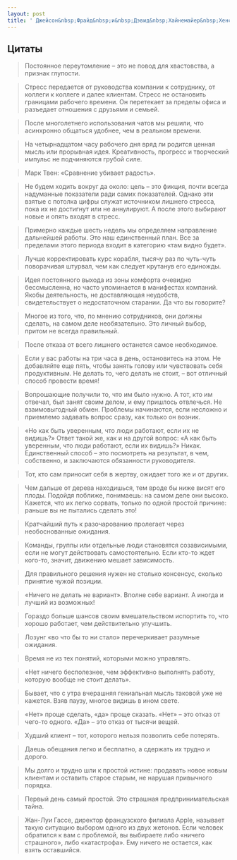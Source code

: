 ```yaml
--- 
layout: post
title: ' Джейсон&nbsp;Фрайд&nbsp;и&nbsp;Дэвид&nbsp;Хайнемайер&nbsp;Хенссон, “Не сходите с ума на работе”'
---
```


## Цитаты

> Постоянное переутомление – это не повод для хвастовства, а признак глупости.

> Стресс передается от руководства компании к сотруднику, от коллеги к коллеге и далее клиентам. Стресс не остановить границами рабочего времени. Он перетекает за пределы офиса и разъедает отношения с друзьями и семьей.

> После многолетнего использования чатов мы решили, что асинхронно общаться удобнее, чем в реальном времени.

> На четырнадцатом часу рабочего дня вряд ли родится ценная мысль или прорывная идея. Креативность, прогресс и творческий импульс не подчиняются грубой силе.

> Марк Твен: «Сравнение убивает радость».

> Не будем ходить вокруг да около: цель – это фикция, почти всегда надуманные показатели ради самих показателей. Однако эти взятые с потолка цифры служат источником лишнего стресса, пока их не достигнут или не аннулируют. А после этого выбирают новые и опять входят в стресс.

> Примерно каждые шесть недель мы определяем направление дальнейшей работы. Это наш единственный план. Все за пределами этого периода входит в категорию «там видно будет».

> Лучше корректировать курс корабля, тысячу раз по чуть-чуть поворачивая штурвал, чем как следует крутанув его единожды.

> Идея постоянного выхода из зоны комфорта очевидно бессмысленна, но часто упоминается в манифестах компаний. Якобы деятельность, не доставляющая неудобств, свидетельствует о недостаточном старании. Да что вы говорите?

> Многое из того, что, по мнению сотрудников, они должны сделать, на самом деле необязательно. Это личный выбор, притом не всегда правильный.

> После отказа от всего лишнего останется самое необходимое.

> Если у вас работы на три часа в день, остановитесь на этом. Не добавляйте еще пять, чтобы занять голову или чувствовать себя продуктивным. Не делать то, чего делать не стоит, – вот отличный способ провести время!

> Вопрошающие получили то, что им было нужно. А тот, кто им отвечал, был занят своим делом, и ему пришлось отвлечься. Не взаимовыгодный обмен. Проблемы начинаются, если несложно и приемлемо задавать вопрос сразу, как только он возник.

> «Но как быть уверенным, что люди работают, если их не видишь?» Ответ такой же, как и на другой вопрос: «А как быть уверенным, что люди работают, если их видишь?» Никак. Единственный способ – это посмотреть на результат, в чем, собственно, и заключаются обязанности руководителя.

> Тот, кто сам приносит себя в жертву, ожидает того же и от других.

> Чем дальше от дерева находишься, тем вроде бы ниже висят его плоды. Подойдя поближе, понимаешь: на самом деле они высоко. Кажется, что их легко сорвать, только по одной простой причине: раньше вы не пытались сделать это!

> Кратчайший путь к разочарованию пролегает через необоснованные ожидания.

> Команды, группы или отдельные люди становятся созависимыми, если не могут действовать самостоятельно. Если кто-то ждет кого-то, значит, движению мешает зависимость.

> Для правильного решения нужен не столько консенсус, сколько принятие чужой позиции.

> «Ничего не делать не вариант». Вполне себе вариант. А иногда и лучший из возможных!

> Гораздо больше шансов своим вмешательством испортить то, что хорошо работает, чем действительно улучшить.

> Лозунг «во что бы то ни стало» перечеркивает разумные ожидания.

> Время не из тех понятий, которыми можно управлять.

> «Нет ничего бесполезнее, чем эффективно выполнять работу, которую вообще не стоит делать».

> Бывает, что с утра вчерашняя гениальная мысль таковой уже не кажется. Взяв паузу, многое видишь в ином свете.

> «Нет» проще сделать, «да» проще сказать. «Нет» – это отказ от чего-то одного. «Да» – это отказ от тысячи вещей.

> Худший клиент – тот, которого нельзя позволить себе потерять.

> Даешь обещания легко и бесплатно, а сдержать их трудно и дорого.

> Мы долго и трудно шли к простой истине: продавать новое новым клиентам и оставить старое старым, не нарушая привычного порядка.

> Первый день самый простой. Это страшная предпринимательская тайна.

> Жан-Луи Гассе, директор французского филиала Apple, называет такую ситуацию выбором одного из двух жетонов. Если человек обратился к вам с проблемой, вы выбираете либо «ничего страшного», либо «катастрофа». Ему ничего не остается, как взять оставшийся.
